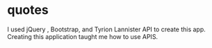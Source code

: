 # quotes

I used jQuery , Bootstrap, and Tyrion Lannister API to create this app. Creating this application taught me how to use APIS.
